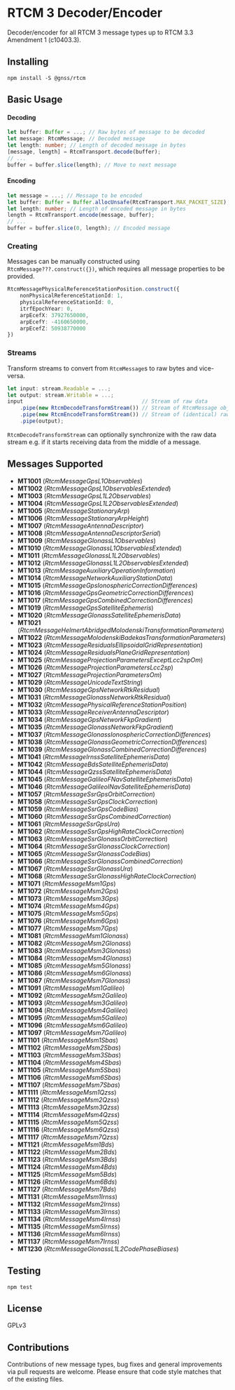# RTCM 3 Decoder/Encoder
Decoder/encoder for all RTCM 3 message types up to RTCM 3.3 Amendment 1 (c10403.3).

## Installing

```
npm install -S @gnss/rtcm
```

## Basic Usage
#### Decoding
```typescript
let buffer: Buffer = ...; // Raw bytes of message to be decoded
let message: RtcmMessage; // Decoded message
let length: number; // Length of decoded message in bytes
[message, length] = RtcmTransport.decode(buffer);
// ...
buffer = buffer.slice(length); // Move to next message
```

#### Encoding
```typescript
let message = ...; // Message to be encoded
let buffer: Buffer = Buffer.allocUnsafe(RtcmTransport.MAX_PACKET_SIZE);
let length: number; // Length of encoded message in bytes
length = RtcmTransport.encode(message, buffer);
// ...
buffer = buffer.slice(0, length); // Encoded message
```

### Creating
Messages can be manually constructed using `RtcmMessage???.construct({})`, which requires all message properties to be provided.
```typescript
RtcmMessagePhysicalReferenceStationPosition.construct({
    nonPhysicalReferenceStationId: 1,
    physicalReferenceStationId: 0,
    itrfEpochYear: 0,
    arpEcefX: 37927650000,
    arpEcefY: -4160650000,
    arpEcefZ: 50938770000
})
```

### Streams
Transform streams to convert from `RtcmMessage`s to raw bytes and vice-versa.
```typescript
let input: stream.Readable = ...;
let output: stream.Writable = ...;
input                                      // Stream of raw data
    .pipe(new RtcmDecodeTransformStream()) // Stream of RtcmMessage objects
    .pipe(new RtcmEncodeTransformStream()) // Stream of (identical) raw data
    .pipe(output);
```

`RtcmDecodeTransformStream` can optionally synchronize with the raw data stream e.g. if it starts receiving data from the middle of a message.

## Messages Supported
- **MT1001** (_RtcmMessageGpsL1Observables_)
- **MT1002** (_RtcmMessageGpsL1ObservablesExtended_)
- **MT1003** (_RtcmMessageGpsL1L2Observables_)
- **MT1004** (_RtcmMessageGpsL1L2ObservablesExtended_)
- **MT1005** (_RtcmMessageStationaryArp_)
- **MT1006** (_RtcmMessageStationaryArpHeight_)
- **MT1007** (_RtcmMessageAntennaDescriptor_)
- **MT1008** (_RtcmMessageAntennaDescriptorSerial_)
- **MT1009** (_RtcmMessageGlonassL1Observables_)
- **MT1010** (_RtcmMessageGlonassL1ObservablesExtended_)
- **MT1011** (_RtcmMessageGlonassL1L2Observables_)
- **MT1012** (_RtcmMessageGlonassL1L2ObservablesExtended_)
- **MT1013** (_RtcmMessageAuxiliaryOperationInformation_)
- **MT1014** (_RtcmMessageNetworkAuxiliaryStationData_)
- **MT1015** (_RtcmMessageGpsIonosphericCorrectionDifferences_)
- **MT1016** (_RtcmMessageGpsGeometricCorrectionDifferences_)
- **MT1017** (_RtcmMessageGpsCombinedCorrectionDifferences_)
- **MT1019** (_RtcmMessageGpsSatelliteEphemeris_)
- **MT1020** (_RtcmMessageGlonassSatelliteEphemerisData_)
- **MT1021** (_RtcmMessageHelmertAbridgedMolodenskiTransformationParameters_)
- **MT1022** (_RtcmMessageMolodenskiBadekasTransformationParameters_)
- **MT1023** (_RtcmMessageResidualsEllipsoidalGridRepresentation_)
- **MT1024** (_RtcmMessageResidualsPlaneGridRepresentation_)
- **MT1025** (_RtcmMessageProjectionParametersExceptLcc2spOm_)
- **MT1026** (_RtcmMessageProjectionParametersLcc2sp_)
- **MT1027** (_RtcmMessageProjectionParametersOm_)
- **MT1029** (_RtcmMessageUnicodeTextString_)
- **MT1030** (_RtcmMessageGpsNetworkRtkResidual_)
- **MT1031** (_RtcmMessageGlonassNetworkRtkResidual_)
- **MT1032** (_RtcmMessagePhysicalReferenceStationPosition_)
- **MT1033** (_RtcmMessageReceiverAntennaDescriptor_)
- **MT1034** (_RtcmMessageGpsNetworkFkpGradient_)
- **MT1035** (_RtcmMessageGlonassNetworkFkpGradient_)
- **MT1037** (_RtcmMessageGlonassIonosphericCorrectionDifferences_)
- **MT1038** (_RtcmMessageGlonassGeometricCorrectionDifferences_)
- **MT1039** (_RtcmMessageGlonassCombinedCorrectionDifferences_)
- **MT1041** (_RtcmMessageIrnssSatelliteEphemerisData_)
- **MT1042** (_RtcmMessageBdsSatelliteEphemerisData_)
- **MT1044** (_RtcmMessageQzssSatelliteEphemerisData_)
- **MT1045** (_RtcmMessageGalileoFNavSatelliteEphemerisData_)
- **MT1046** (_RtcmMessageGalileoINavSatelliteEphemerisData_)
- **MT1057** (_RtcmMessageSsrGpsOrbitCorrection_)
- **MT1058** (_RtcmMessageSsrGpsClockCorrection_)
- **MT1059** (_RtcmMessageSsrGpsCodeBias_)
- **MT1060** (_RtcmMessageSsrGpsCombinedCorrection_)
- **MT1061** (_RtcmMessageSsrGpsUra_)
- **MT1062** (_RtcmMessageSsrGpsHighRateClockCorrection_)
- **MT1063** (_RtcmMessageSsrGlonassOrbitCorrection_)
- **MT1064** (_RtcmMessageSsrGlonassClockCorrection_)
- **MT1065** (_RtcmMessageSsrGlonassCodeBias_)
- **MT1066** (_RtcmMessageSsrGlonassCombinedCorrection_)
- **MT1067** (_RtcmMessageSsrGlonassUra_)
- **MT1068** (_RtcmMessageSsrGlonassHighRateClockCorrection_)
- **MT1071** (_RtcmMessageMsm1Gps_)
- **MT1072** (_RtcmMessageMsm2Gps_)
- **MT1073** (_RtcmMessageMsm3Gps_)
- **MT1074** (_RtcmMessageMsm4Gps_)
- **MT1075** (_RtcmMessageMsm5Gps_)
- **MT1076** (_RtcmMessageMsm6Gps_)
- **MT1077** (_RtcmMessageMsm7Gps_)
- **MT1081** (_RtcmMessageMsm1Glonass_)
- **MT1082** (_RtcmMessageMsm2Glonass_)
- **MT1083** (_RtcmMessageMsm3Glonass_)
- **MT1084** (_RtcmMessageMsm4Glonass_)
- **MT1085** (_RtcmMessageMsm5Glonass_)
- **MT1086** (_RtcmMessageMsm6Glonass_)
- **MT1087** (_RtcmMessageMsm7Glonass_)
- **MT1091** (_RtcmMessageMsm1Galileo_)
- **MT1092** (_RtcmMessageMsm2Galileo_)
- **MT1093** (_RtcmMessageMsm3Galileo_)
- **MT1094** (_RtcmMessageMsm4Galileo_)
- **MT1095** (_RtcmMessageMsm5Galileo_)
- **MT1096** (_RtcmMessageMsm6Galileo_)
- **MT1097** (_RtcmMessageMsm7Galileo_)
- **MT1101** (_RtcmMessageMsm1Sbas_)
- **MT1102** (_RtcmMessageMsm2Sbas_)
- **MT1103** (_RtcmMessageMsm3Sbas_)
- **MT1104** (_RtcmMessageMsm4Sbas_)
- **MT1105** (_RtcmMessageMsm5Sbas_)
- **MT1106** (_RtcmMessageMsm6Sbas_)
- **MT1107** (_RtcmMessageMsm7Sbas_)
- **MT1111** (_RtcmMessageMsm1Qzss_)
- **MT1112** (_RtcmMessageMsm2Qzss_)
- **MT1113** (_RtcmMessageMsm3Qzss_)
- **MT1114** (_RtcmMessageMsm4Qzss_)
- **MT1115** (_RtcmMessageMsm5Qzss_)
- **MT1116** (_RtcmMessageMsm6Qzss_)
- **MT1117** (_RtcmMessageMsm7Qzss_)
- **MT1121** (_RtcmMessageMsm1Bds_)
- **MT1122** (_RtcmMessageMsm2Bds_)
- **MT1123** (_RtcmMessageMsm3Bds_)
- **MT1124** (_RtcmMessageMsm4Bds_)
- **MT1125** (_RtcmMessageMsm5Bds_)
- **MT1126** (_RtcmMessageMsm6Bds_)
- **MT1127** (_RtcmMessageMsm7Bds_)
- **MT1131** (_RtcmMessageMsm1Irnss_)
- **MT1132** (_RtcmMessageMsm2Irnss_)
- **MT1133** (_RtcmMessageMsm3Irnss_)
- **MT1134** (_RtcmMessageMsm4Irnss_)
- **MT1135** (_RtcmMessageMsm5Irnss_)
- **MT1136** (_RtcmMessageMsm6Irnss_)
- **MT1137** (_RtcmMessageMsm7Irnss_)
- **MT1230** (_RtcmMessageGlonassL1L2CodePhaseBiases_)

## Testing
`npm test`

## License
GPLv3

## Contributions
Contributions of new message types, bug fixes and general improvements via pull requests are welcome. Please ensure that code style matches that of the existing files.  
